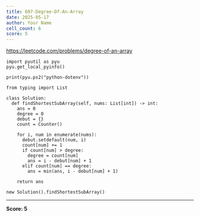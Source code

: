 ```yaml
---
title: 697-Degree-Of-An-Array
date: 2025-05-17
author: Your Name
cell_count: 6
score: 5
---
```


https://leetcode.com/problems/degree-of-an-array


```
import pyutil as pyu
pyu.get_local_pyinfo()
```


```
print(pyu.ps2("python-dotenv"))
```


```
from typing import List
```


```
class Solution:
  def findShortestSubArray(self, nums: List[int]) -> int:
    ans = 0
    degree = 0
    debut = {}
    count = Counter()

    for i, num in enumerate(nums):
      debut.setdefault(num, i)
      count[num] += 1
      if count[num] > degree:
        degree = count[num]
        ans = i - debut[num] + 1
      elif count[num] == degree:
        ans = min(ans, i - debut[num] + 1)

    return ans
```


```
new Solution().findShortestSubArray()
```


---
**Score: 5**